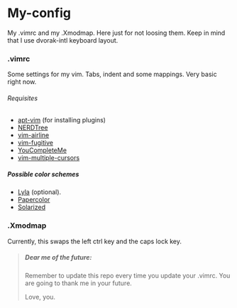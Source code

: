 # **My-config**
My .vimrc and my .Xmodmap. Here just for not loosing them. Keep in mind that I use dvorak-intl keyboard layout.


### .vimrc
Some settings for my vim. Tabs, indent and some mappings. Very basic right now.

###### Requisites
+ [apt-vim](https://github.com/egalpin/apt-vim) (for installing plugins)
+ [NERDTree](https://github.com/scrooloose/nerdtree)
+ [vim-airline](https://github.com/vim-airline/vim-airline)
+ [vim-fugitive](https://github.com/tpope/vim-fugitive.git)
+ [YouCompleteMe](https://github.com/Valloric/YouCompleteMe)
+ [vim-multiple-cursors](https://github.com/terryma/vim-multiple-cursors)

##### Possible color schemes
+ [Lyla](https://github.com/encody/vim-colors) (optional).
+ [Papercolor](https://github.com/NLKNguyen/papercolor-theme) 
+ [Solarized](https://github.com/altercation/vim-colors-solarized)

### .Xmodmap
Currently, this swaps the left ctrl key and the caps lock key.


>##### _Dear me of the future:_
>Remember to update this repo every time you update your .vimrc. You are going to thank me in your future.
>
>Love, you.
